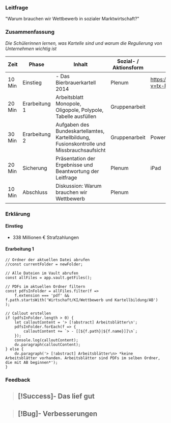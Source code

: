 ### Leitfrage
"Warum brauchen wir Wettbewerb in sozialer Marktwirtschaft?"

### Zusammenfassung
*Die Schülerinnen lernen, was Kartelle sind und warum die Regulierung von Unternehmen wichtig ist*


| Zeit   | Phase         | Inhalt                                                                                    | Sozial- / Aktionsform | Material                                    |
| ------ | ------------- | ----------------------------------------------------------------------------------------- | --------------------- | ------------------------------------------- |
| 10 Min | Einstieg      | - Das Bierbrauerkartell 2014                                                              | Plenum                | https://www.youtube.com/watch?v=tx-Pf6aSLOg |
| 20 Min | Erarbeitung 1 | Arbeitsblatt Monopole, Oligopole, Polypole, Tabelle ausfüllen                             | Gruppenarbeit         |                                             |
| 30 Min | Erarbeitung 2 | Aufgaben des Bundeskartellamtes, Kartellbildung, Fusionskontrolle und Missbrauchsaufsicht | Gruppenarbeit         | PowerPoint Aufgaben                         |
| 20 Min | Sicherung     | Präsentation der Ergebnisse und Beantwortung der Leitfrage                                | Plenum                | iPad                                        |
| 10 Min | Abschluss     | Diskussion: Warum brauchen wir Wettbewerb                                                 | Plenum                |                                             |

### Erklärung 
#### Einstieg
- 338 Millionen € Strafzahlungen

#### Erarbeitung 1




```dataviewjs
// Ordner der aktuellen Datei abrufen
//const currentFolder = newFolder;

// Alle Dateien im Vault abrufen
const allFiles = app.vault.getFiles();

// PDFs im aktuellen Ordner filtern
const pdfsInFolder = allFiles.filter(f => 
    f.extension === 'pdf' && f.path.startsWith('Wirtschaft/KI/Wettbewerb und Kartellbildung/AB')
);

// Callout erstellen
if (pdfsInFolder.length > 0) {
    let calloutContent = '> [!abstract] Arbeitsblätter\n';
    pdfsInFolder.forEach(f => {
        calloutContent += `> - [[${f.path}|${f.name}]]\n`;
    });
    console.log(calloutContent);
    dv.paragraph(calloutContent);
} else {
    dv.paragraph('> [!abstract] Arbeitsblätter\n> *keine Arbeitsblätter vorhanden. Arbeitsblätter sind PDFs im selben Ordner, die mit AB beginnen*');
}
```





### Feedback
> [!Success]- Das lief gut
> -

> [!Bug]- Verbesserungen
> -
